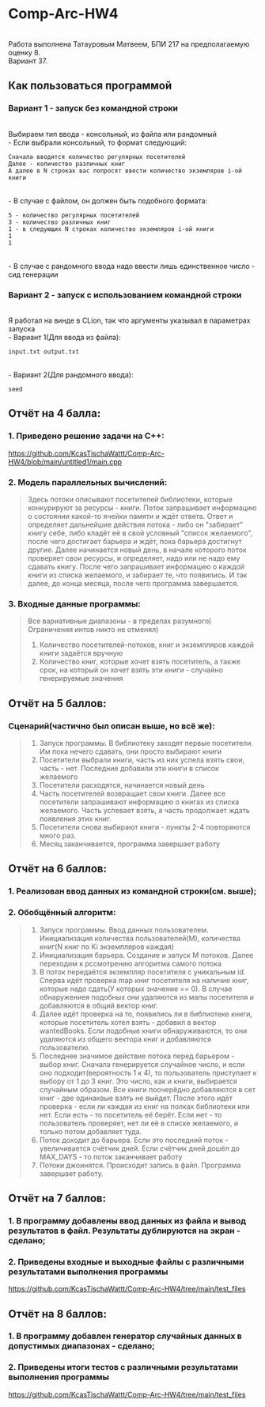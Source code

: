 # Comp-Arc-HW4
<br> Работа выполнена Татауровым Матвеем, БПИ 217 на предполагаемую оценку 8.
<br> Вариант 37.
## Как пользоваться программой
### Вариант 1 - запуск без командной строки
<br> Выбираем тип ввода - консольный, из файла или рандомный
<br> - Если выбрали консольный, то формат следующий:
```
Сначала вводится количество регулярных посетителей
Далее - количество различных книг
А далее в N строках вас попросят ввести количество экземляров i-ой книги
```
<br> - В случае с файлом, он должен быть подобного формата:
```
5 - количество регулярных посетителей
3 - количество различных книг
1 - в следующих N строках количество экземляров i-ой книги
1
1
```
<br> - В случае с рандомного ввода надо ввести лишь единственное число - сид генерации
### Вариант 2 - запуск с использованием командной строки
<br> Я работал на винде в CLion, так что аргументы указывал в параметрах запуска
<br> - Вариант 1(Для ввода из файла):
```
input.txt output.txt
```
<br> - Вариант 2(Для рандомного ввода):
```
seed
```
## Отчёт на 4 балла:
### 1. Приведено решение задачи на C++: 
https://github.com/KcasTischaWattt/Comp-Arc-HW4/blob/main/untitled1/main.cpp
### 2. Модель параллельных вычислений:
> Здесь потоки описывают посетителей библиотеки, которые конкурируют за ресурсы - книги. Поток запрашивает информацию о состоянии какой-то ячейки памяти и ждёт ответа. Ответ и определяет дальнейшие действия потока - либо он "забирает" книгу себе, либо кладёт её в свой условный "список желаемого", после чего достигает барьера и ждёт, пока барьера достигнут другие. Далее начинается новый день, в начале которого поток проверяет свои ресурсы, и определяет, надо или не надо ему сдавать книгу. После чего запрашивает информацию о каждой книги из списка желаемого, и забирает те, что появились. И так далее, до конца месяца, после чего программа завершается.
### 3. Входные данные программы:
> Все вариативные диапазоны - в пределах разумного) Ограничения интов никто не отменял)
> 1. Количество посетителей-потоков, книг и экземпляров каждой книги задаётся вручную
> 2. Количество книг, которые хочет взять посетитель, а также срок, на который он хочет взять эти книги - случайно генерируемые значения

## Отчёт на 5 баллов:
### Сценарий(частично был описан выше, но всё же):
> 1. Запуск программы. В библиотеку заходят первые посетители. Им пока нечего сдавать, они просто выбирают книги
> 2. Посетители выбрали книги, часть из них успела взять свои, часть - нет. Последние добавили эти книги в список желаемого
> 3. Посетители расходятся, начинается новый день
> 4. Часть посетителей возвращает свои книги. Далее все посетители запрашивают информацию о книгах из списка желаемого. Часть успевает взять, а часть продолжает ждать появления этих книг.
> 5. Посетители снова выбирают книги - пункты 2-4 повторяются много раз.
> 6. Месяц заканчивается, программа завершает работу
## Отчёт на 6 баллов:
### 1.  Реализован ввод данных из командной строки(см. выше);
### 2.  Обобщённый алгоритм:
> 1. Запуск программы. Ввод данных пользователем. Инициализация количества пользователей(М), количества книг(N книг по Ki экземпляров каждая)
> 2. Инициализация барьера. Создание и запуск M потоков. Далее переходим к рссмотрению алгоритма самого потока
> 3. В поток передаётся экземпляр посетителя с уникальным id. Сперва идёт проверка map книг посетителя на наличие книг, которые надо сдать(У которых значение == 0). В случае обнаружениея подобных они удаляются из мапы посетителя и добавляются в общий вектор книг.
> 4. Далее идёт проверка на то, появились ли в библиотеке книги, которые посетитель хотел взять - добавил в вектор wantedBooks. Если подобные книги обнаруживаются, то они удаляются из общего вектора книг и добавляются пользователю.
> 5. Последнее значимое действие потока перед барьером - выбор книг. Сначала генерируется случайное число, и если оно подходит(вероятность 1 к 4), то пользователь приступает к выбору от 1 до 3 книг. Это число, как и книги, выбирается случайным образом. Все книги поочерёдно добавляются в сет книг - две одинаквые взять не выйдет. После этого идёт проверка - если ли каждая из книг на полках библиотеки или нет. Если есть - то посетитель её берёт. Если нет - то пользователь проверяет, нет ли её в списке желаемого, и только потом добавляет туда.
> 6. Поток доходит до барьера. Если это последний поток - увеличивается счётчик дней. Если счётчик дней дошёл до MAX_DAYS - то поток заканчивает работу
> 7. Потоки джоинятся. Происходит запись в файл. Программа завершает работу.
## Отчёт на 7 баллов:
### 1.  В программу добавлены ввод данных из файла и вывод результатов в файл. Результаты дублируются на экран - сделано;
### 2.  Приведены входные и выходные файлы с различными результатами выполнения программы 
https://github.com/KcasTischaWattt/Comp-Arc-HW4/tree/main/test_files
## Отчёт на 8 баллов:
### 1.  В программу добавлен генератор случайных данных в допустимых диапазонах - сделано;
### 2.  Приведены итоги тестов с различными результатами выполнения программы 
https://github.com/KcasTischaWattt/Comp-Arc-HW4/tree/main/test_files
